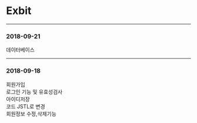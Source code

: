 # Exbit
<hr>
<h3>2018-09-21</h3>
데이터베이스 

<hr>
<h3>2018-09-18</h3>
회원가입 <br>
로그인 기능 및 유효성검사 <br>
아이디저장 <br>
코드 JSTL로 변경 <br>
회원정보 수정,삭제기능 <br>
